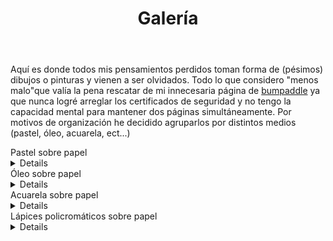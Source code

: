 ﻿---
layout: page
title: Galería
permalink: /galeria/
---
Aquí es donde todos mis pensamientos perdidos toman forma de (pésimos) dibujos o pinturas y vienen a ser olvidados. Todo lo que considero "menos malo"que valía la pena rescatar de mi innecesaria página de [bumpaddle](http://www.bumpaddle.com) ya que nunca logré arreglar los certificados de seguridad y no tengo la capacidad mental para mantener dos páginas simultáneamente. Por motivos de organización he decidido agruparlos por distintos medios (pastel, óleo, acuarela, ect...)

<summary>Pastel sobre papel</sumary>
<details>
<b>Philadelphia Beer Volcano</b>
<img src="https://i.imgur.com/CXnXl0o.jpg">
<br>
<br>
<b>Are You Banging That Casaba, Frank?</b>
<img src="https://i.imgur.com/jedEyJ3.jpg">
<br>
<br>
<b>Buddy Holly</b>
<img src="https://i.imgur.com/RyjnS0H.jpg">
<br>
<br>
<b>Story Of An Artist (Daniel Johnston)</b>
<img src="https://i.imgur.com/ubJGlvr.jpg">
<br>
<br>
<b>Ethan Klein (h3h3)</b>
<img src="https://i.imgur.com/kzCf3vt.jpg">
<br>
<br>
<b>Podcats</b>
<img src="https://i.imgur.com/N5iuubN.jpg">
</details>

<summary>Óleo sobre papel</summary>
<details>
Nostalgia (Boba Fett)
<img src="https://i.imgur.com/akH6jsT.jpg">
</details>

<summary>Acuarela sobre papel</summary>
<details>
<b>Moonrise Kingdom</b>
<img src="https://i.imgur.com/ZPyklyy.jpg">
<br>
<br>
<b>Sam Shakusky (Moonrise Kingdom</b>
<img src="https://i.imgur.com/5U4DW7T.jpg">
<br>
<br>
<b>Perro</b>
<img src="https://i.imgur.com/x0RJX46.jpg">
<br>
<br>
<b>Teorías Conspirativas</b>
<img src="https://i.imgur.com/F5ghXeU.jpg">
</details>

<summary>Lápices policromáticos sobre papel</summary>
<details>
  <b>Rejected Unknown (Daniel Johnston)</b>
  <img src="https://i.imgur.com/y9hmouV.jpg">
</details>

